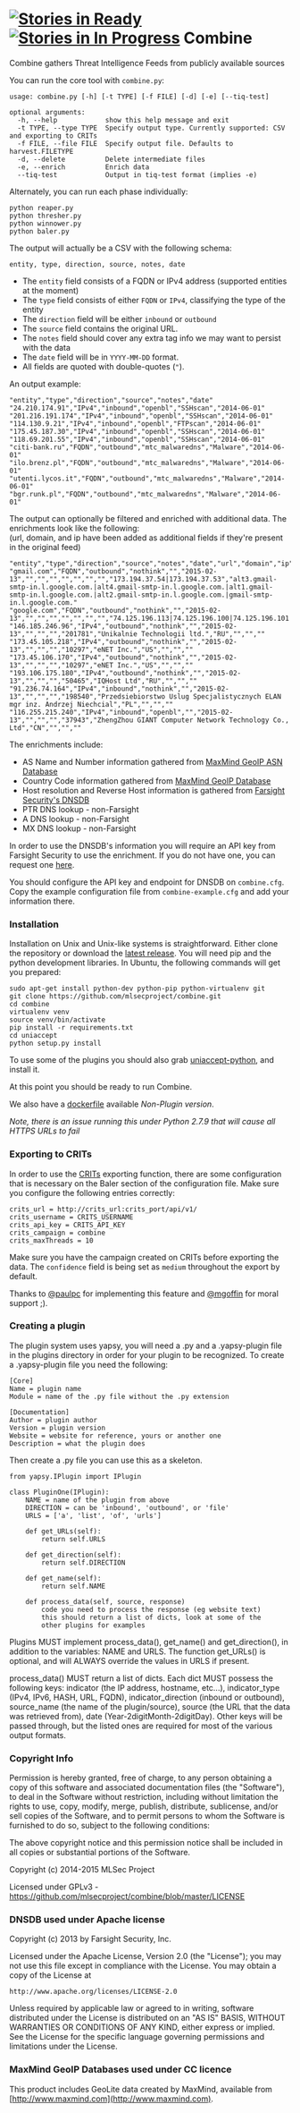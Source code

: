[![Stories in Ready](https://badge.waffle.io/mlsecproject/combine.png?label=ready&title=Ready)](https://waffle.io/mlsecproject/combine)
[![Stories in In Progress](https://badge.waffle.io/mlsecproject/combine.png?label=in%20progress&title=In%20Progress)](https://waffle.io/mlsecproject/combine)
Combine
=======

Combine gathers Threat Intelligence Feeds from publicly available sources

You can run the core tool with `combine.py`:
```
usage: combine.py [-h] [-t TYPE] [-f FILE] [-d] [-e] [--tiq-test]

optional arguments:
  -h, --help            show this help message and exit
  -t TYPE, --type TYPE  Specify output type. Currently supported: CSV and exporting to CRITs
  -f FILE, --file FILE  Specify output file. Defaults to harvest.FILETYPE
  -d, --delete          Delete intermediate files
  -e, --enrich          Enrich data
  --tiq-test            Output in tiq-test format (implies -e)
```

Alternately, you can run each phase individually:


````
python reaper.py
python thresher.py
python winnower.py
python baler.py
````

The output will actually be a CSV with the following schema:
```
entity, type, direction, source, notes, date
```
- The `entity` field consists of a FQDN or IPv4 address (supported entities at the moment)
- The `type` field consists of either `FQDN` or `IPv4`, classifying the type of the entity
- The `direction` field will be either `inbound` or `outbound`
- The `source` field contains the original URL.
- The `notes` field should cover any extra tag info we may want to persist with the data
- The `date` field will be in `YYYY-MM-DD` format.
- All fields are quoted with double-quotes (`"`).

An output example:
```
"entity","type","direction","source","notes","date"
"24.210.174.91","IPv4","inbound","openbl","SSHscan","2014-06-01"
"201.216.191.174","IPv4","inbound","openbl","SSHscan","2014-06-01"
"114.130.9.21","IPv4","inbound","openbl","FTPscan","2014-06-01"
"175.45.187.30","IPv4","inbound","openbl","SSHscan","2014-06-01"
"118.69.201.55","IPv4","inbound","openbl","SSHscan","2014-06-01"
"citi-bank.ru","FQDN","outbound","mtc_malwaredns","Malware","2014-06-01"
"ilo.brenz.pl","FQDN","outbound","mtc_malwaredns","Malware","2014-06-01"
"utenti.lycos.it","FQDN","outbound","mtc_malwaredns","Malware","2014-06-01"
"bgr.runk.pl","FQDN","outbound","mtc_malwaredns","Malware","2014-06-01"
```

The output can optionally be filtered and enriched with additional data. The enrichments look like the following:<br/>
(url, domain, and ip have been added as additional fields if they're present in the original feed)
```
"entity","type","direction","source","notes","date","url","domain","ip","asnumber","asname","country","hostname","ips","mx"
"gmail.com","FQDN","outbound","nothink","","2015-02-13","","","","","","","","173.194.37.54|173.194.37.53","alt3.gmail-smtp-in.l.google.com.|alt4.gmail-smtp-in.l.google.com.|alt1.gmail-smtp-in.l.google.com.|alt2.gmail-smtp-in.l.google.com.|gmail-smtp-in.l.google.com."
"google.com","FQDN","outbound","nothink","","2015-02-13","","","","","","","","74.125.196.113|74.125.196.100|74.125.196.101|74.125.196.138|74.125.196.102|74.125.196.139","aspmx.l.google.com.|alt3.aspmx.l.google.com.|alt2.aspmx.l.google.com.|alt4.aspmx.l.google.com.|alt1.aspmx.l.google.com."
"146.185.246.96","IPv4","outbound","nothink","","2015-02-13","","","","201781","Unikalnie Technologii ltd.","RU","","",""
"173.45.105.218","IPv4","outbound","nothink","","2015-02-13","","","","10297","eNET Inc.","US","","",""
"173.45.106.170","IPv4","outbound","nothink","","2015-02-13","","","","10297","eNET Inc.","US","","",""
"193.106.175.180","IPv4","outbound","nothink","","2015-02-13","","","","50465","IQHost Ltd","RU","","",""
"91.236.74.164","IPv4","inbound","nothink","","2015-02-13","","","","198540","Przedsiebiorstwo Uslug Specjalistycznych ELAN mgr inz. Andrzej Niechcial","PL","","",""
"116.255.215.240","IPv4","inbound","openbl","","2015-02-13","","","","37943","ZhengZhou GIANT Computer Network Technology Co., Ltd","CN","","",""
```

The enrichments include:
* AS Name and Number information gathered from [MaxMind GeoIP ASN Database](http://dev.maxmind.com/geoip/legacy/geolite/)
* Country Code information gathered from [MaxMind GeoIP Database](http://dev.maxmind.com/geoip/legacy/geolite/)
* Host resolution and Reverse Host information is gathered from [Farsight Security's DNSDB](https://api.dnsdb.info/)
* PTR DNS lookup - non-Farsight
* A DNS lookup - non-Farsight
* MX DNS lookup - non-Farsight

In order to use the DNSDB's information you will require an API key from Farsight Security to use the enrichment.
If you do not have one, you can request one [here](https://www.dnsdb.info/#Apply).

You should configure the API key and endpoint for DNSDB on `combine.cfg`. Copy the example configuration file from `combine-example.cfg` and add your information there.

### Installation

Installation on Unix and Unix-like systems is straightforward. Either clone the repository or download the [latest release](https://github.com/mlsecproject/combine/releases). You will need pip and the python development libraries. In Ubuntu, the following commands will get you prepared:

```
sudo apt-get install python-dev python-pip python-virtualenv git
git clone https://github.com/mlsecproject/combine.git
cd combine
virtualenv venv
source venv/bin/activate
pip install -r requirements.txt
cd uniaccept
python setup.py install
```

To use some of the plugins you should also grab [uniaccept-python](https://github.com/icann/uniaccept-python), and install it.

At this point you should be ready to run Combine.

We also have a [dockerfile](https://github.com/mlsecproject/combine/tree/master/docker) available *Non-Plugin version*.

*Note, there is an issue running this under Python 2.7.9 that will cause all HTTPS URLs to fail*

### Exporting to CRITs

In order to use the [CRITs](https://crits.github.io/) exporting function, there are some configuration that is
necessary on the Baler section of the configuration file. Make sure you configure the following entries correctly:

```
crits_url = http://crits_url:crits_port/api/v1/
crits_username = CRITS_USERNAME
crits_api_key = CRITS_API_KEY
crits_campaign = combine
crits_maxThreads = 10
```
Make sure you have the campaign created on CRITs before exporting the data. The `confidence` field is being
set as `medium` throughout the export by default.

Thanks to [@paulpc](https://github.com/paulpc) for implementing this feature and [@mgoffin](https://github.com/mgoffin) for moral support ;).

### Creating a plugin

The plugin system uses yapsy, you will need a .py and a .yapsy-plugin file in the plugins directory in order for your plugin to be recognized.
To create a .yapsy-plugin file you need the following:

```
[Core]
Name = plugin name
Module = name of the .py file without the .py extension

[Documentation]
Author = plugin author
Version = plugin version
Website = website for reference, yours or another one
Description = what the plugin does
```

Then create a .py file you can use this as a skeleton.

```
from yapsy.IPlugin import IPlugin

class PluginOne(IPlugin):
    NAME = name of the plugin from above
    DIRECTION = can be 'inbound', 'outbound', or 'file'
    URLS = ['a', 'list', 'of', 'urls']

    def get_URLs(self):
        return self.URLS

    def get_direction(self):
        return self.DIRECTION

    def get_name(self):
        return self.NAME

    def process_data(self, source, response)
        code you need to process the response (eg website text)
        this should return a list of dicts, look at some of the
        other plugins for examples
```

Plugins MUST implement process_data(), get_name() and get_direction(), in addition to the variables: NAME and URLS. The function get_URLs() is optional, and will ALWAYS override the values in URLS if present.

process_data() MUST return a list of dicts. Each dict MUST possess the following keys: indicator (the IP address, hostname, etc...), indicator_type (IPv4, IPv6, HASH, URL, FQDN), indicator_direction (inbound or outbound), source_name (the name of the plugin/source), source (the URL that the data was retrieved from), date (Year-2digitMonth-2digitDay). Other keys will be passed through, but the listed ones are required for most of the various output formats.

### Copyright Info

Permission is hereby granted, free of charge, to any person obtaining a copy
of this software and associated documentation files (the "Software"), to deal
in the Software without restriction, including without limitation the rights
to use, copy, modify, merge, publish, distribute, sublicense, and/or sell
copies of the Software, and to permit persons to whom the Software is
furnished to do so, subject to the following conditions:

The above copyright notice and this permission notice shall be included in
all copies or substantial portions of the Software.

Copyright (c) 2014-2015 MLSec Project

Licensed under GPLv3 - https://github.com/mlsecproject/combine/blob/master/LICENSE

### DNSDB used under Apache license

Copyright (c) 2013 by Farsight Security, Inc.

Licensed under the Apache License, Version 2.0 (the "License");
you may not use this file except in compliance with the License.
You may obtain a copy of the License at

	http://www.apache.org/licenses/LICENSE-2.0

Unless required by applicable law or agreed to in writing, software
distributed under the License is distributed on an "AS IS" BASIS,
WITHOUT WARRANTIES OR CONDITIONS OF ANY KIND, either express or implied.
See the License for the specific language governing permissions and
limitations under the License.

### MaxMind GeoIP Databases used under CC licence

This product includes GeoLite data created by MaxMind, available from
[http://www.maxmind.com](http://www.maxmind.com).
